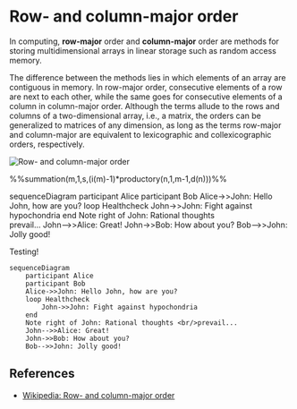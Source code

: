 # Row- and column-major order

In computing, **row-major** order and **column-major** order are methods for storing multidimensional arrays in linear storage such as random access memory.

The difference between the methods lies in which elements of an array are contiguous in memory. In row-major order, consecutive elements of a row are next to each other, while the same goes for consecutive elements of a column in column-major order. Although the terms allude to the rows and columns of a two-dimensional array, i.e., a matrix, the orders can be generalized to matrices of any dimension, as long as the terms row-major and column-major are equivalent to lexicographic and collexicographic orders, respectively.

![Row- and column-major order](https://upload.wikimedia.org/wikipedia/commons/thumb/4/4d/Row_and_column_major_order.svg/180px-Row_and_column_major_order.svg.png "Row- and column-major order")

%%summation(m,1,s,(i(m)-1)*productory(n,1,m-1,d(n)))%%

<div class="mermaid">
sequenceDiagram
    participant Alice
    participant Bob
    Alice->>John: Hello John, how are you?
    loop Healthcheck
        John->>John: Fight against hypochondria
    end
    Note right of John: Rational thoughts <br/>prevail...
    John-->>Alice: Great!
    John->>Bob: How about you?
    Bob-->>John: Jolly good!
</div>

Testing!

```mermaid
sequenceDiagram
    participant Alice
    participant Bob
    Alice->>John: Hello John, how are you?
    loop Healthcheck
        John->>John: Fight against hypochondria
    end
    Note right of John: Rational thoughts <br/>prevail...
    John-->>Alice: Great!
    John->>Bob: How about you?
    Bob-->>John: Jolly good!
```

## References

* [Wikipedia: Row- and column-major order](https://en.wikipedia.org/wiki/Row-_and_column-major_order)

